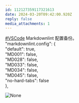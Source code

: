 ```yaml
---
id: 112127359117321613
date: 2024-03-20T09:42:00.920Z
reply: false
media_attachments: 1
---
```


[#VSCode](https://e5n.cc/tags/VSCode) Markdownlint 配置备份。  
"markdownlint.config": {  
"default": true,  
"MD001": false,  
"MD028": false,  
"MD033": false,  
"MD034": false,  
"MD045": false,  
"no-hard-tabs": false  
},

![None](https://files.e5n.cc/media_attachments/files/112/127/358/892/035/014/original/8a710dac5159089b.png)
